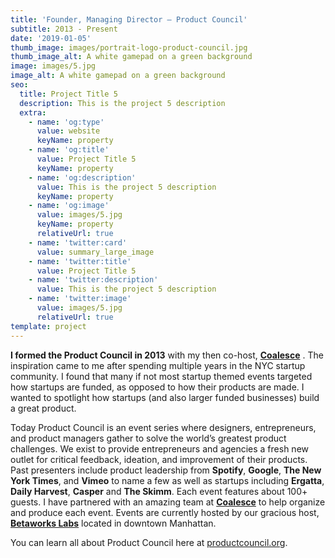 ```yaml
---
title: 'Founder, Managing Director — Product Council'
subtitle: 2013 - Present
date: '2019-01-05'
thumb_image: images/portrait-logo-product-council.jpg
thumb_image_alt: A white gamepad on a green background
image: images/5.jpg
image_alt: A white gamepad on a green background
seo:
  title: Project Title 5
  description: This is the project 5 description
  extra:
    - name: 'og:type'
      value: website
      keyName: property
    - name: 'og:title'
      value: Project Title 5
      keyName: property
    - name: 'og:description'
      value: This is the project 5 description
      keyName: property
    - name: 'og:image'
      value: images/5.jpg
      keyName: property
      relativeUrl: true
    - name: 'twitter:card'
      value: summary_large_image
    - name: 'twitter:title'
      value: Project Title 5
    - name: 'twitter:description'
      value: This is the project 5 description
    - name: 'twitter:image'
      value: images/5.jpg
      relativeUrl: true
template: project
---
```

**I formed the Product Council in 2013** with my then co-host, [**Coalesce**](https://www.linkedin.com/in/tamireiss/) . The inspiration came to me after spending multiple years in the NYC startup community. I found that many if not most startup themed events targeted how startups are funded, as opposed to how their products are made. I wanted to spotlight how startups (and also larger funded businesses) build a great product.

Today Product Council is an event series where designers, entrepreneurs, and product managers gather to solve the world’s greatest product challenges. We exist to provide entrepreneurs and agencies a fresh new outlet for critical feedback, ideation, and improvement of their products. Past presenters include product leadership from **Spotify**, **Google**, **The New York Times**, and **Vimeo** to name a few as well as startups including **Ergatta**, **Daily Harvest**, **Casper** and **The Skimm**. Each event features about 100+ guests. I have partnered with an amazing team at [**Coalesce**](https://coalesce.nyc/) to help organize and produce each event. Events are currently hosted by our gracious host, [**Betaworks Labs**](https://www.betaworks.com/) located in downtown Manhattan.

You can learn all about Product Council here at [productcouncil.org](https://productcouncil.org/).
